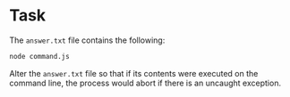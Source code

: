 # Task

The `answer.txt` file contains the following:

```sh
node command.js
```

Alter the `answer.txt` file so that if its contents were executed on the command line, the process would abort if there is an uncaught exception.
